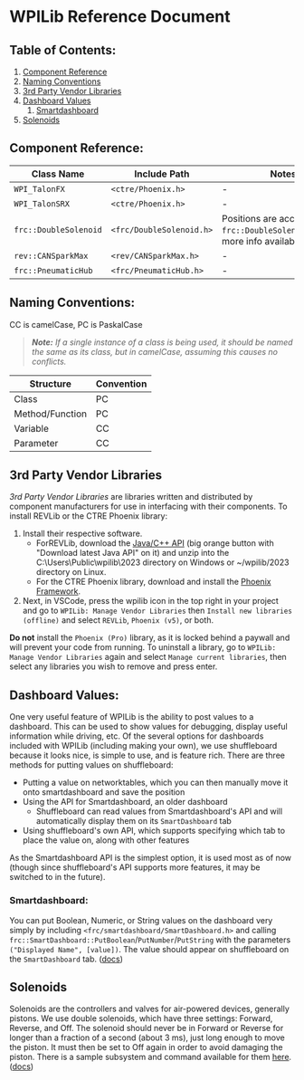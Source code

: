 # WPILib Reference Document

## Table of Contents:

1. [Component Reference](#component-reference)
2. [Naming Conventions](#naming-conventions)
3. [3rd Party Vendor Libraries](#3rd-party-vendor-libraries)
4. [Dashboard Values](#dashboard-values)
	1. [Smartdashboard](#smartdashboard)
5. [Solenoids](#solenoids)

## Component Reference:

|Class Name|Include Path|Notes|
|--|--|--|
|`WPI_TalonFX`|`<ctre/Phoenix.h>`|-|
|`WPI_TalonSRX`|`<ctre/Phoenix.h>`|-|
|`frc::DoubleSolenoid`|`<frc/DoubleSolenoid.h>`|Positions are accessible at `frc::DoubleSolenoid::Value`; more info available [here](#solenoids)|
|`rev::CANSparkMax`|`<rev/CANSparkMax.h>`|-|
|`frc::PneumaticHub`|`<frc/PneumaticHub.h>`|-|

## Naming Conventions:

CC is camelCase, PC is PaskalCase  
> ***Note:** If a single instance of a class is being used, it should be named the same as its class, but in camelCase, assuming this causes no conflicts.*

|Structure|Convention|
|-|-|
|Class|PC|
|Method/Function|PC|
|Variable|CC|
|Parameter|CC|

## 3rd Party Vendor Libraries

*3rd Party Vendor Libraries* are libraries written and distributed by component manufacturers for use in interfacing with their components. To install REVLib or the CTRE Phoenix library:
1. Install their respective software. 
	- ForREVLib, download the [Java/C++ API](https://docs.revrobotics.com/sparkmax/software-resourc​es/spark-max-api-information#c++-and-java) (big orange button with "Download latest Java API" on it) and unzip into the C:\Users\Public\wpilib\2023 directory on Windows or ~/wpilib/2023 directory on Linux. 
	- For the CTRE Phoenix library, download and install the [Phoenix Framework](https://store.ctr-electronics.com/software/). 
2. Next, in VSCode, press the wpilib icon in the top right in your project and go to `WPILib: Manage Vendor Libraries` then `Install new libraries (offline)` and select `REVLib`, `Phoenix (v5)`, or both.

**Do not** install the `Phoenix (Pro)` library, as it is locked behind a paywall and will prevent your code from running. To uninstall a library, go to `WPILib: Manage Vendor Libraries` again and select `Manage current libraries`, then select any libraries you wish to remove and press enter.

## Dashboard Values:

One very useful feature of WPILib is the ability to post values to a dashboard. This can be used to show values for debugging, display useful information while driving, etc. Of the several options for dashboards included with WPILib (including making your own), we use shuffleboard because it looks nice, is simple to use, and is feature rich. There are three methods for putting values on shuffleboard: 
- Putting a value on networktables, which you can then manually move it onto smartdashboard and save the position
- Using the API for Smartdashboard, an older dashboard
	- Shuffleboard can read values from Smartdashboard's API and will automatically display them on its `SmartDashboard` tab
- Using shuffleboard's own API, which supports specifying which tab to place the value on, along with other features

As the Smartdashboard API is the simplest option, it is used most as of now (though since shuffleboard's API supports more features, it may be switched to in the future).

### Smartdashboard:

You can put Boolean, Numeric, or String values on the dashboard very simply by including `<frc/smartdashboard/SmartDashboard.h>` and calling `frc::SmartDashboard::PutBoolean`/`PutNumber`/`PutString` with the parameters `("Displayed Name", [value])`. The value should appear on shuffleboard on the `SmartDashboard` tab. ([docs](https://docs.wpilib.org/en/stable/docs/software/dashboards/smartdashboard/displaying-expressions.html))

## Solenoids

Solenoids are the controllers and valves for air-powered devices, generally pistons. We use double solenoids, which have three settings: Forward, Reverse, and Off. The solenoid should never be in Forward or Reverse for longer than a fraction of a second (about 3 ms), just long enough to move the piston. It must then be set to Off again in order to avoid damaging the piston. There is a sample subsystem and command available for them [here](Command_Based#generalized-solenoid-subsystem-and-command). ([docs](https://docs.wpilib.org/en/stable/docs/software/hardware-apis/pneumatics/pneumatics.html))
